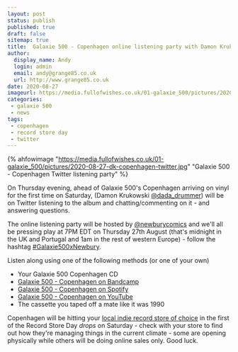 ```yaml
---
layout: post
status: publish
published: true
draft: false
sitemap: true
title:  Galaxie 500 - Copenhagen online listening party with Damon Krukowski
author:
  display_name: Andy
  login: admin
  email: andy@grange85.co.uk
  url: http://www.grange85.co.uk
date: 2020-08-27
imageurl: https://media.fullofwishes.co.uk/01-galaxie_500/pictures/2020-08-27-dk-copenhagen-twitter.jpg
categories:
 - galaxie 500
 - news
tags:
 - copenhagen
 - record store day
 - twitter
---
```

{% ahfowimage "https://media.fullofwishes.co.uk/01-galaxie_500/pictures/2020-08-27-dk-copenhagen-twitter.jpg" "Galaxie 500 - Copenhagen Twitter listening party" %}

On Thursday evening, ahead of Galaxie 500's Copenhagen arriving on vinyl for the first time on Saturday, (Damon Krukowski [@dada_drummer](https://twitter.com/dada_drummer)) will be on Twitter listening to the album and chatting/commenting on it - and answering questions. 

The online listening party will be hosted by [@newburycomics](https://twitter.com/newburycomics) and we'll all be pressing play at 7PM EDT on Thursday 27th August (that's midnight in the UK and Portugal and 1am in the rest of western Europe) - follow the hashtag [#Galaxie500xNewbury](https://twitter.com/search?q=%23galaxie500xnewbury).

Listen along using one of the following methods (or one of your own)

 - Your Galaxie 500 Copenhagen CD
 - [Galaxie 500 - Copenhagen on Bandcamp](https://galaxie500.bandcamp.com/album/copenhagen-live)
 - [Galaxie 500 - Copenhagen on Spotify](https://open.spotify.com/album/22j8SyiEyktiqQEQ0SBOkA?si=WrpUTjS-QF63uYVoqP7t3g)
 - [Galaxie 500 - Copenhagen on YouTube](https://www.youtube.com/watch?v=sWOBUFPziV8&list=OLAK5uy_nbktAWiYUV4qSgkDXWHlrKyv_YIiL54G0)
 - The cassette you taped off a mate like it was 1990

Copenhagen will be hitting your [local indie record store of choice](https://recordstoreday.com/Stores) in the first of the Record Store Day _drops_ on Saturday - check with your store to find out how they're managing things in the current climate - some are opening physically while others will be doing online sales only. Good luck.

